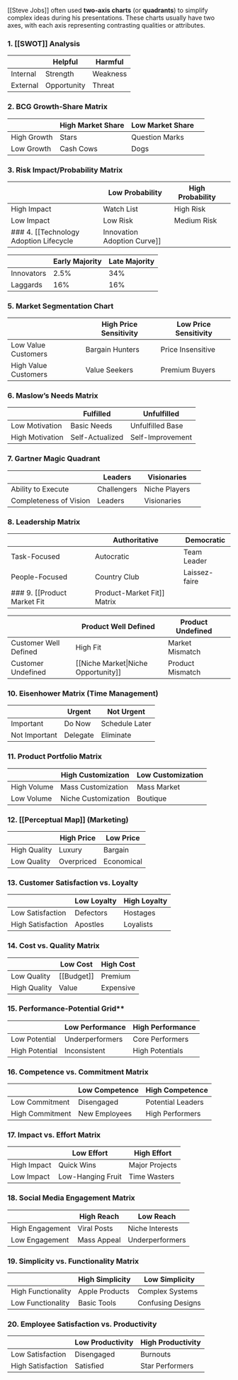 [[Steve Jobs]] often used **two-axis charts** (or **quadrants**) to simplify complex ideas during his presentations. These charts usually have two axes, with each axis representing contrasting qualities or attributes. 

### 1. [[SWOT]] Analysis

|          | Helpful     | Harmful  |  
|----------|-------------|----------|
| Internal | Strength    | Weakness |  
| External | Opportunity | Threat   |
### 2. BCG Growth-Share Matrix

|             | High Market Share | Low Market Share |     |
| ----------- | ----------------- | ---------------- | --- |
| High Growth | Stars             | Question Marks   |     |
| Low Growth  | Cash Cows         | Dogs             |     |
### 3. Risk Impact/Probability Matrix

|             | Low Probability | High Probability |     |
| ----------- | --------------- | ---------------- | --- |
| High Impact | Watch List      | High Risk        |     |
| Low Impact  | Low Risk        | Medium Risk      |     |
### 4. [[Technology Adoption Lifecycle|Innovation Adoption Curve]]

|                | Early Majority | Late Majority |  
|----------------|----------------|---------------|
| Innovators     | 2.5%           | 34%           |  
| Laggards       | 16%            | 16%           |
### 5. Market Segmentation Chart

|                    | High Price Sensitivity | Low Price Sensitivity |  
|--------------------|------------------------|-----------------------|
| Low Value Customers| Bargain Hunters         | Price Insensitive      |  
| High Value Customers| Value Seekers          | Premium Buyers         |

### 6. Maslow’s Needs Matrix

|                | Fulfilled     | Unfulfilled     |  
|----------------|---------------|-----------------|
| Low Motivation | Basic Needs   | Unfulfilled Base |  
| High Motivation| Self-Actualized| Self-Improvement|
### 7. Gartner Magic Quadrant

|                        | Leaders     | Visionaries   |     |
| ---------------------- | ----------- | ------------- | --- |
| Ability to Execute     | Challengers | Niche Players |     |
| Completeness of Vision | Leaders     | Visionaries   |     |
### 8. Leadership Matrix

|                     | Authoritative | Democratic   |  
|---------------------|---------------|--------------|
| Task-Focused        | Autocratic    | Team Leader  |  
| People-Focused      | Country Club  | Laissez-faire|
### 9. [[Product Market Fit|Product-Market Fit]] Matrix

|                       | Product Well Defined                | Product Undefined |     |
| --------------------- | ----------------------------------- | ----------------- | --- |
| Customer Well Defined | High Fit                            | Market Mismatch   |     |
| Customer Undefined    | [[Niche Market\|Niche Opportunity]] | Product Mismatch  |     |

### 10. Eisenhower Matrix (Time Management)

|               | Urgent         | Not Urgent     |  
|---------------|----------------|----------------|
| Important     | Do Now         | Schedule Later |  
| Not Important | Delegate       | Eliminate      |

### 11. Product Portfolio Matrix

|               | High Customization | Low Customization |  
|---------------|--------------------|-------------------|
| High Volume   | Mass Customization  | Mass Market       |  
| Low Volume    | Niche Customization | Boutique          |

### 12. [[Perceptual Map]] (Marketing)

|                     | High Price   | Low Price  |  
|---------------------|--------------|------------|
| High Quality        | Luxury       | Bargain    |  
| Low Quality         | Overpriced   | Economical |
### 13. Customer Satisfaction vs. Loyalty

|                  | Low Loyalty   | High Loyalty  |  
|------------------|--------------|---------------|
| Low Satisfaction | Defectors    | Hostages      |  
| High Satisfaction| Apostles     | Loyalists     |
### 14. Cost vs. Quality Matrix

|                    | Low Cost      | High Cost      |  
|--------------------|---------------|----------------|
| Low Quality        | [[Budget]]        | Premium        |  
| High Quality       | Value         | Expensive      |
### 15. Performance-Potential Grid**
|                 | Low Performance | High Performance |  
|-----------------|-----------------|------------------|
| Low Potential   | Underperformers  | Core Performers  |  
| High Potential  | Inconsistent     | High Potentials  |

### 16. Competence vs. Commitment Matrix

|                  | Low Competence | High Competence |  
|------------------|----------------|-----------------|
| Low Commitment   | Disengaged     | Potential Leaders|  
| High Commitment  | New Employees  | High Performers  |

### 17. Impact vs. Effort Matrix

|                   | Low Effort     | High Effort    |  
|-------------------|----------------|----------------|
| High Impact       | Quick Wins     | Major Projects |  
| Low Impact        | Low-Hanging Fruit| Time Wasters   |
### 18. Social Media Engagement Matrix

|                 | High Reach     | Low Reach      |  
|-----------------|----------------|----------------|
| High Engagement | Viral Posts    | Niche Interests|  
| Low Engagement  | Mass Appeal    | Underperformers|
### 19. Simplicity vs. Functionality Matrix

|                     | High Simplicity | Low Simplicity |  
|---------------------|-----------------|----------------|
| High Functionality  | Apple Products   | Complex Systems|  
| Low Functionality   | Basic Tools      | Confusing Designs|
### 20. Employee Satisfaction vs. Productivity

|                  | Low Productivity | High Productivity |  
|------------------|------------------|-------------------|
| Low Satisfaction | Disengaged       | Burnouts          |  
| High Satisfaction| Satisfied        | Star Performers   |
